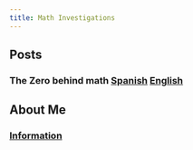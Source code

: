 ```yaml
---
title: Math Investigations
---
```


## Posts

### The Zero behind math [Spanish](https://estfloyd.github.io/Math-Posting/the_zero_behind_math.es.md) [English](https://estfloyd.github.io/Math-Posting/the_zero_behind_math.md)

## About Me
### [Information](https://estfloyd.github.io/Math-Posting/about.md)
